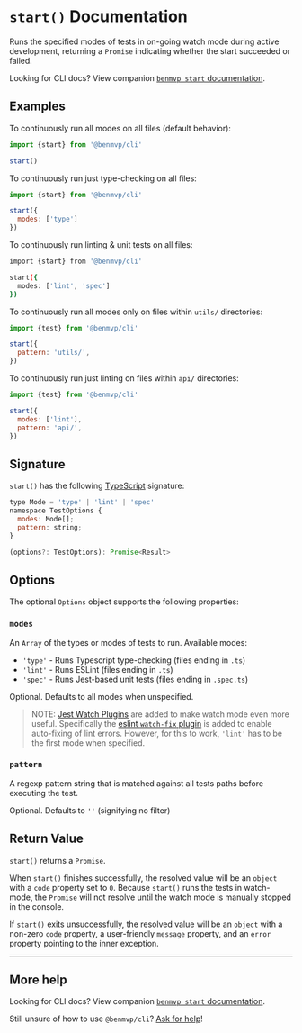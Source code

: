 # `start()` Documentation

Runs the specified modes of tests in on-going watch mode during active development, returning a `Promise` indicating whether the start succeeded or failed.

Looking for CLI docs? View companion [`benmvp start` documentation](../cli/start.md).

## Examples

To continuously run all modes on all files (default behavior):

```js
import {start} from '@benmvp/cli'

start()
```

To continuously run just type-checking on all files:

```js
import {start} from '@benmvp/cli'

start({
  modes: ['type']
})
```

To continuously run linting & unit tests on all files:

```sh
import {start} from '@benmvp/cli'

start({
  modes: ['lint', 'spec']
})
```

To continuously run all modes only on files within `utils/` directories:

```js
import {test} from '@benmvp/cli'

start({
  pattern: 'utils/',
})
```

To continuously run just linting on files within `api/` directories:

```js
import {test} from '@benmvp/cli'

start({
  modes: ['lint'],
  pattern: 'api/',
})
```

## Signature

`start()` has the following [TypeScript](https://www.typescriptlang.org/) signature:

```js
type Mode = 'type' | 'lint' | 'spec'
namespace TestOptions {
  modes: Mode[];
  pattern: string;
}

(options?: TestOptions): Promise<Result>
```

## Options

The optional `Options` object supports the following properties:

### `modes`

An `Array` of the types or modes of tests to run. Available modes:

- `'type'` - Runs Typescript type-checking (files ending in `.ts`)
- `'lint'` - Runs ESLint (files ending in `.ts`)
- `'spec'` - Runs Jest-based unit tests (files ending in `.spec.ts`)

Optional. Defaults to all modes when unspecified.

> NOTE: [Jest Watch Plugins](https://jestjs.io/docs/en/watch-plugins) are added to make watch mode even more useful. Specifically the [eslint `watch-fix` plugin](https://github.com/jest-community/jest-runner-eslint#toggle---fix-in-watch-mode) is added to enable auto-fixing of lint errors. However, for this to work, `'lint'` has to be the first mode when specified.

### `pattern`

A regexp pattern string that is matched against all tests paths before executing the test.

Optional. Defaults to `''` (signifying no filter)

## Return Value

`start()` returns a `Promise`.

When `start()` finishes successfully, the resolved value will be an `object` with a `code` property set to `0`. Because `start()` runs the tests in watch-mode, the `Promise` will not resolve until the watch mode is manually stopped in the console.

If `start()` exits unsuccessfully, the resolved value will be an `object` with a non-zero `code` property, a user-friendly `message` property, and an `error` property pointing to the inner exception.

---

## More help

Looking for CLI docs? View companion [`benmvp start` documentation](../cli/start.md).

Still unsure of how to use `@benmvp/cli`? [Ask for help](https://github.com/benmvp/benmvp-cli/issues)!
